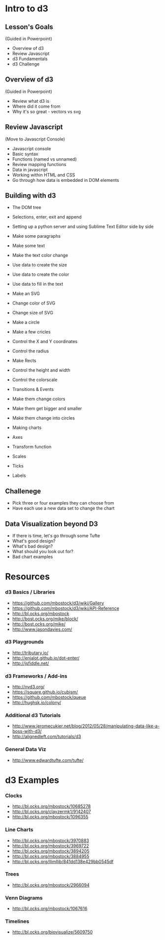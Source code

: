 # Intro to d3 #

## Lesson's Goals ##
(Guided in Powerpoint)
- Overview of d3
- Review Javascript
- d3 Fundamentals
- d3 Challenge

## Overview of d3 ##
(Guided in Powerpoint)
- Review what d3 is
- Where did it come from
- Why it's so great - vectors vs svg

## Review Javascript ##
(Move to Javascript Console)
- Javascript console
- Basic syntax
- Functions (named vs unnamed)
- Review mapping functions 
- Data in javascript
- Working within HTML and CSS
- Go through how data is embedded in DOM elements

## Building with d3 ##
- The DOM tree
- Selections, enter, exit and append 
- Setting up a python server and using Sublime Text Editor side by side 

- Make some paragraphs
- Make some text
- Make the text color change 
- Use data to create the size
- Use data to create the color
- Use data to fill in the text

- Make an SVG
- Change color of SVG
- Change size of SVG

- Make a circle
- Make a few cricles
- Control the X and Y coordinates
- Control the radius 

- Make Rects
- Control the height and width
- Control the colorscale 

- Transitions & Events 
- Make them change colors
- Make them get bigger and smaller
- Make them change into circles 

- Making charts
- Axes
- Transform function 
- Scales
- Ticks
- Labels

## Challenege ##
- Pick three or four examples they can choose from
- Have each use a new data set to change the chart


## Data Visualization beyond D3 ##
- If there is time, let's go through some Tufte
- What's good design?
- What's bad design?
- What should you look out for?
- Bad chart examples 

# Resources #

### d3 Basics / Libraries ###
- https://github.com/mbostock/d3/wiki/Gallery
- https://github.com/mbostock/d3/wiki/API-Reference
- http://bl.ocks.org/mbostock
- http://bost.ocks.org/mike/block/
- http://bost.ocks.org/mike/
- http://www.jasondavies.com/

### d3 Playgrounds ###
- http://tributary.io/
- http://enjalot.github.io/dot-enter/
- http://jsfiddle.net/

### d3 Frameworks / Add-ins ###
- http://nvd3.org/
- https://square.github.io/cubism/
- https://github.com/mbostock/queue
- http://hughsk.io/colony/

### Additional d3 Tutorials ###
- http://www.jeromecukier.net/blog/2012/05/28/manipulating-data-like-a-boss-with-d3/
- http://alignedleft.com/tutorials/d3

### General Data Viz ###
- http://www.edwardtufte.com/tufte/


# d3 Examples #
### Clocks ###
- http://bl.ocks.org/mbostock/10685278
- http://bl.ocks.org/clayzermk1/9142407
- http://bl.ocks.org/mbostock/1096355

### Line Charts ###
- http://bl.ocks.org/mbostock/3970883
- http://bl.ocks.org/mbostock/3969722
- http://bl.ocks.org/mbostock/3894205
- http://bl.ocks.org/mbostock/3884955
- http://bl.ocks.org/llimllib/841dd138e429bb0545df

### Trees ### 
- http://bl.ocks.org/mbostock/2966094

### Venn Diagrams ###
- http://bl.ocks.org/mbostock/1067616

### Timelines ###
- http://bl.ocks.org/biovisualize/5609750







